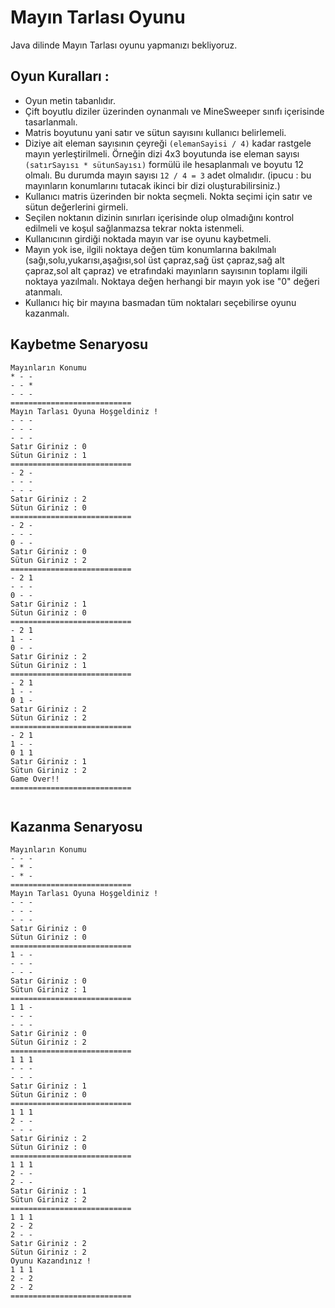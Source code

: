 # Mayın Tarlası Oyunu

Java dilinde Mayın Tarlası oyunu yapmanızı bekliyoruz.

## Oyun Kuralları :

- Oyun metin tabanlıdır.
- Çift boyutlu diziler üzerinden oynanmalı ve MineSweeper sınıfı içerisinde tasarlanmalı.
- Matris boyutunu yani satır ve sütun sayısını kullanıcı belirlemeli.
- Diziye ait eleman sayısının çeyreği `(elemanSayisi / 4)` kadar rastgele mayın yerleştirilmeli. Örneğin dizi 4x3 boyutunda ise eleman sayısı `(satırSayısı * sütunSayısı)` formülü ile hesaplanmalı ve boyutu 12 olmalı. Bu durumda mayın sayısı  `12 / 4 = 3` adet olmalıdır. (ipucu : bu mayınların konumlarını tutacak ikinci bir dizi oluşturabilirsiniz.)
- Kullanıcı matris üzerinden bir nokta seçmeli. Nokta seçimi için satır ve sütun değerlerini girmeli.
- Seçilen noktanın dizinin sınırları içerisinde olup olmadığını kontrol edilmeli ve koşul sağlanmazsa tekrar nokta istenmeli.
- Kullanıcının girdiği noktada mayın var ise oyunu kaybetmeli.
- Mayın yok ise, ilgili noktaya değen tüm konumlarına bakılmalı (sağı,solu,yukarısı,aşağısı,sol üst çapraz,sağ üst çapraz,sağ alt çapraz,sol alt çapraz) ve etrafındaki mayınların sayısının toplamı ilgili noktaya yazılmalı. Noktaya değen herhangi bir mayın yok ise "0" değeri atanmalı.
- Kullanıcı hiç bir mayına basmadan tüm noktaları seçebilirse oyunu kazanmalı.

## Kaybetme Senaryosu

```
Mayınların Konumu
* - - 
- - * 
- - - 
===========================
Mayın Tarlası Oyuna Hoşgeldiniz !
- - - 
- - - 
- - - 
Satır Giriniz : 0
Sütun Giriniz : 1
===========================
- 2 - 
- - - 
- - - 
Satır Giriniz : 2
Sütun Giriniz : 0
===========================
- 2 - 
- - - 
0 - - 
Satır Giriniz : 0
Sütun Giriniz : 2
===========================
- 2 1 
- - - 
0 - - 
Satır Giriniz : 1
Sütun Giriniz : 0
===========================
- 2 1 
1 - - 
0 - - 
Satır Giriniz : 2
Sütun Giriniz : 1
===========================
- 2 1 
1 - - 
0 1 - 
Satır Giriniz : 2
Sütun Giriniz : 2
===========================
- 2 1 
1 - - 
0 1 1 
Satır Giriniz : 1
Sütun Giriniz : 2
Game Over!!
===========================


```

## Kazanma Senaryosu

```
Mayınların Konumu
- - - 
- * - 
- * - 
===========================
Mayın Tarlası Oyuna Hoşgeldiniz !
- - - 
- - - 
- - - 
Satır Giriniz : 0
Sütun Giriniz : 0
===========================
1 - - 
- - - 
- - - 
Satır Giriniz : 0
Sütun Giriniz : 1
===========================
1 1 - 
- - - 
- - - 
Satır Giriniz : 0
Sütun Giriniz : 2
===========================
1 1 1 
- - - 
- - - 
Satır Giriniz : 1
Sütun Giriniz : 0
===========================
1 1 1 
2 - - 
- - - 
Satır Giriniz : 2
Sütun Giriniz : 0
===========================
1 1 1 
2 - - 
2 - - 
Satır Giriniz : 1
Sütun Giriniz : 2
===========================
1 1 1 
2 - 2 
2 - - 
Satır Giriniz : 2
Sütun Giriniz : 2
Oyunu Kazandınız !
1 1 1 
2 - 2 
2 - 2 
===========================

```

